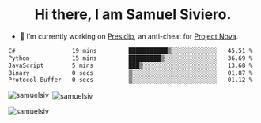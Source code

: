 <h1 align="center">Hi there, I am Samuel Siviero.</h1>

- 🔭 I’m currently working on [Presidio](https://presidio.ac), an anti-cheat for [Project Nova](https://discord.gg/novafn).

<!--START_SECTION:waka-->

```txt
C#                19 mins         ███████████▒░░░░░░░░░░░░░   45.51 %
Python            15 mins         █████████▒░░░░░░░░░░░░░░░   36.69 %
JavaScript        5 mins          ███▒░░░░░░░░░░░░░░░░░░░░░   13.68 %
Binary            0 secs          ▒░░░░░░░░░░░░░░░░░░░░░░░░   01.87 %
Protocol Buffer   0 secs          ▒░░░░░░░░░░░░░░░░░░░░░░░░   01.12 %
```

<!--END_SECTION:waka-->

<p><img align="left" src="https://github-readme-stats.vercel.app/api/top-langs?username=samuelsiv&show_icons=true&locale=en&layout=compact&theme=radical" alt="samuelsiv" /></p>

<p>&nbsp;<img align="center" src="https://github-readme-stats.vercel.app/api?username=samuelsiv&show_icons=true&locale=en&theme=radical" alt="samuelsiv" /></p>
<p align="left"> <img src="https://komarev.com/ghpvc/?username=samuelsiv&label=Profile%20views&color=0e75b6&style=flat" alt="samuelsiv" /> </p>

